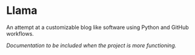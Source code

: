 # Llama
An attempt at a customizable blog like software using Python and GitHub workflows.

*Documentation to be included when the project is more functioning.*